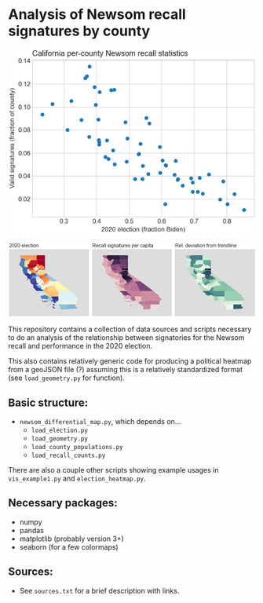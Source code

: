 # Analysis of Newsom recall signatures by county

![Scatter plot by showing per-capita recall signatures versus 2020 vote share](newsom_recall_stats.png)

![Political map showing relationship between 2020 election results and recall signatures](newsom_recall_maps.png)


This repository contains a collection of data sources and 
scripts necessary to do an analysis of the relationship between 
signatories for the Newsom recall and performance in the 2020 election. 

This also contains relatively generic code for producing a 
political heatmap from a geoJSON file (?) assuming this is a 
relatively standardized format (see `load_geometry.py` for function).

## Basic structure:
* `newsom_differential_map.py`, which depends on...
	* `load_election.py`
	* `load_geometry.py`
	* `load_county_populations.py`
	* `load_recall_counts.py`

There are also a couple other scripts showing example usages in `vis_example1.py` and `election_heatmap.py`.

## Necessary packages:
* numpy
* pandas
* matplotlib (probably version 3+)
* seaborn (for a few colormaps)

## Sources:
* See `sources.txt` for a brief description with links.